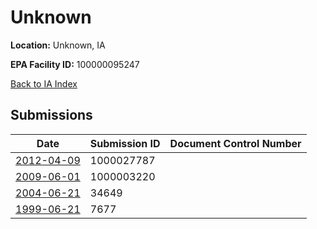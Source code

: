 # Unknown

**Location:** Unknown, IA

**EPA Facility ID:** 100000095247

[Back to IA Index](../../index.md)

## Submissions

| Date | Submission ID | Document Control Number |
|------|--------------|-------------------------|
| [2012-04-09](submissions/1000027787.md) | 1000027787 |  |
| [2009-06-01](submissions/1000003220.md) | 1000003220 |  |
| [2004-06-21](submissions/34649.md) | 34649 |  |
| [1999-06-21](submissions/7677.md) | 7677 |  |
